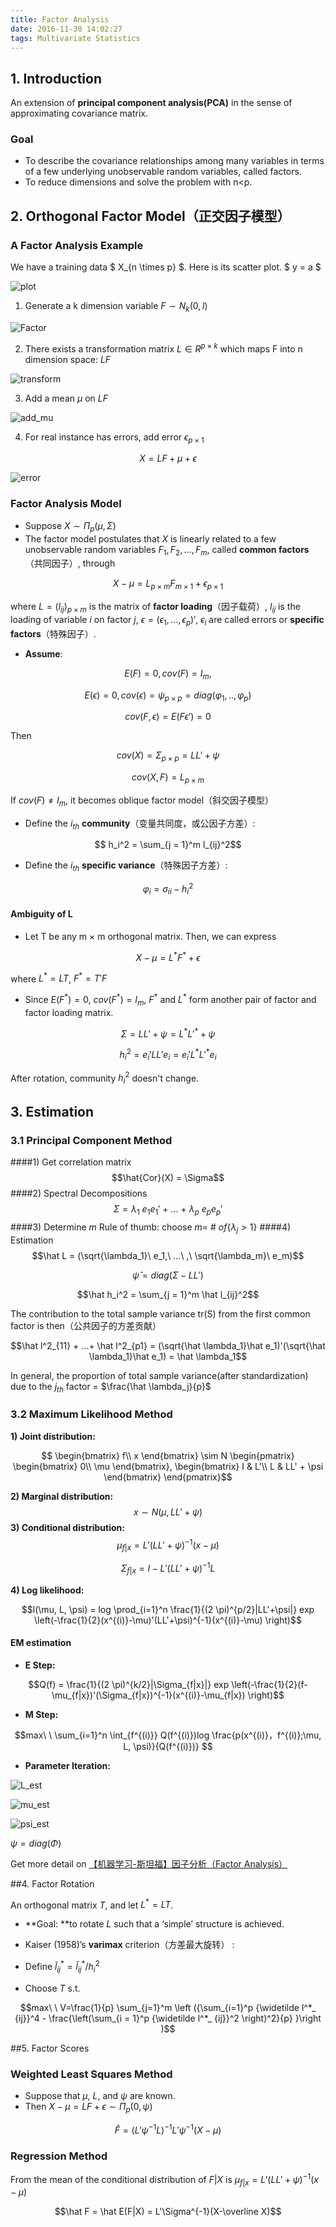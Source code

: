 ```yaml
---
title: Factor Analysis
date: 2016-11-30 14:02:27
tags: Multivariate Statistics
---
```

## 1. Introduction
 An extension of **principal component analysis(PCA)** in the sense of approximating covariance matrix.
### Goal
- To describe the covariance relationships among many variables in terms of a few underlying unobservable random variables, called factors.
- To reduce dimensions and solve the problem with n<p.

## 2. Orthogonal Factor Model（正交因子模型）
### A Factor Analysis Example
We have a  training data $ X_{n \times p} $. Here is its scatter plot. $ y = a $

![plot](http://images.cnblogs.com/cnblogs_com/jerrylead/201105/201105111557474219.png)

1. Generate a k dimension variable $F \sim N_k(0,I)$

![Factor](http://images.cnblogs.com/cnblogs_com/jerrylead/201105/201105111557493007.png)

2. There exists a transformation matrix $L \in R^{p \times k}$ which maps F into n dimension space: $LF$

![transform](http://images.cnblogs.com/cnblogs_com/jerrylead/201105/20110511155750367.png)

3. Add a mean $\mu$ on $LF$

![add_mu](http://images.cnblogs.com/cnblogs_com/jerrylead/201105/201105111557566675.png)

4. For real  instance has errors, add error $\epsilon_{p \times 1}$

$$X = LF+\mu + \epsilon$$

![error](http://images.cnblogs.com/cnblogs_com/jerrylead/201105/201105111558042959.png)

### Factor Analysis Model
- Suppose $X \sim \Pi_p(\mu, \Sigma)$
- The factor model postulates that $X$ is linearly related to a few unobservable random variables $F_1,F_2,...,F_m$, called **common factors**（共同因子）, through

$$X- \mu = L_{p \times m}F_{m \times 1} + \epsilon_{p \times 1}$$

where $L = (l_{ij})_{p \times m}$ is the matrix of **factor loading**（因子载荷）, $l_{ij}$ is the loading of variable $i$ on factor $j$, $\epsilon = (\epsilon_1, . . . , \epsilon_p)′$, $\epsilon_i$ are called errors or **specific factors**（特殊因子）.
- **Assume**: 

$$E(F) = 0, cov(F) = I_m, $$

$$E(\epsilon) = 0, cov(\epsilon) = \psi_{p \times p} = diag(\varphi_1,.., \varphi_p)$$

$$cov(F, \epsilon) = E(F \epsilon ') = 0$$

Then

$$cov(X) = \Sigma_{p \times p} = LL' + \psi$$

$$cov(X, F)  = L_{p \times m}$$

If $cov(F) \ne I_m$, it becomes oblique factor model（斜交因子模型）

- Define the $i_{th}$ **community**（变量共同度，或公因子方差）:

$$ h_i^2 = \sum_{j = 1}^m l_{ij}^2$$

- Define the $i_{th}$ **specific variance**（特殊因子方差）:

$$\varphi_i = \sigma_{ii} - h_i^2$$

#### Ambiguity of L

- Let T be any m × m orthogonal matrix. Then, we can express

$$X- \mu = L^*F^* + \epsilon$$

where $L^* = LT$, $F^* = T'F$

- Since $E(F^*) = 0$, $cov(F^*) = I_{m}$, $F^*$ and $L^*$ form another pair of factor and factor loading matrix.

$$ \Sigma = LL' + \psi = L^* L'^{*}  + \psi$$

$$h_i^2 = e_i'LL'e_i = e_i'L^*L'^*e_i$$

After rotation, community $h_i^2$ doesn't change.

## 3. Estimation
### 3.1 Principal Component Method 
####1) Get correlation matrix
$$\hat{Cor}(X) = \Sigma$$
####2) Spectral Decompositions
$$\Sigma = \lambda_1\ e_1e_1'\ +\ ...\ +\ \lambda_p\ e_pe_p'$$
####3) Determine $m$
Rule of thumb: choose $m =\ \# \ of \{\lambda_j>1\}$
####4) Estimation
$$\hat L = (\sqrt{\lambda_1}\ e_1,\ ...\ ,\ \sqrt{\lambda_m}\ e_m)$$

$$\hat \psi = diag(\Sigma - LL')$$

$$\hat h_i^2 = \sum_{j = 1}^m \hat l_{ij}^2$$

The contribution to the total sample variance tr(S) from the first common factor is then（公共因子的方差贡献）

$$\hat l^2_{11} + ...+ \hat l^2_{p1} = (\sqrt{\hat \lambda_1}\hat e_1)'(\sqrt{\hat \lambda_1}\hat e_1) = \hat \lambda_1$$

In general, the proportion of total sample variance(after standardization) due to the $j_{th}$ factor = $\frac{\hat \lambda_j}{p}$

### 3.2 Maximum Likelihood Method

**1) Joint distribution:**

$$
\begin{bmatrix}
 f\\
 x
 \end{bmatrix} \sim N \begin{pmatrix}
 \begin{bmatrix} 0\\
 \mu
 \end{bmatrix}, \begin{bmatrix}
 I & L'\\
 L & LL' + \psi
 \end{bmatrix}
 \end{pmatrix}$$
 
**2) Marginal distribution:**
$$x \sim N(\mu, LL'+\psi)$$
**3) Conditional distribution:**
$$\mu_{f|x} = L'(LL'+\psi)^{-1}(x-\mu)$$

$$\Sigma_{f|x} = I - L'(LL'+\psi)^{-1}L$$

**4) Log likelihood:** 

$$l(\mu, L, \psi) = log \prod_{i=1}^n \frac{1}{(2 \pi)^{p/2}|LL'+\psi|} exp \left(-\frac{1}{2}(x^{(i)}-\mu)'(LL'+\psi)^{-1}(x^{(i)}-\mu)  \right)$$

#### EM estimation

- **E Step:**

$$Q(f) = \frac{1}{(2 \pi)^{k/2}|\Sigma_{f|x}|} exp \left(-\frac{1}{2}(f-\mu_{f|x})'(\Sigma_{f|x})^{-1}(x^{(i)}-\mu_{f|x})  \right)$$

- **M Step:**

$$max\ \ \sum_{i=1}^n \int_{f^{(i)}} Q(f^{(i)})log \frac{p(x^{(i)}，f^{(i)};\mu, L, \psi)}{Q(f^{(i)})} $$

- **Parameter Iteration:**

![L_est](http://images.cnblogs.com/cnblogs_com/jerrylead/201105/201105111558444306.png)

![mu_est](http://images.cnblogs.com/cnblogs_com/jerrylead/201105/201105111558474881.png)

![psi_est](http://images.cnblogs.com/cnblogs_com/jerrylead/201105/201105111558484749.jpg)

$\psi = diag(\Phi)$

Get more detail on [【机器学习-斯坦福】因子分析（Factor Analysis） ](http://blog.csdn.net/littleqqqqq/article/details/50899717)

##4. Factor Rotation

An orthogonal matrix $T$, and let $L^* = LT$.

- **Goal: **to rotate $L$ such that a ‘simple’ structure is achieved.

- Kaiser (1958)’s **varimax** criterion（方差最大旋转） :
 - Define $\widetilde l^*_ {ij} = \hat l^*_{ij}/h_i^2$
 - Choose $T$ s.t.
 
$$max\ \ V=\frac{1}{p} \sum_{j=1}^m \left ({\sum_{i=1}^p {\widetilde l^*_ {ij}}^4 - \frac{\left(\sum_{i = 1}^p {\widetilde l^*_ {ij}}^2 \right)^2}{p} }\right )$$


##5. Factor Scores

### Weighted Least Squares Method

- Suppose that $\mu$, $L$, and $\psi$ are known.
- Then $X-\mu = LF + \epsilon \sim \Pi_p(0, \psi)$

$$\hat F = (L' \psi ^{-1}L)^{-1}L' \psi^{-1} (X-\mu)$$

### Regression Method

From the mean of the conditional distribution of $F|X$ is $\mu_{f|x} = L'(LL'+\psi)^{-1}(x-\mu)$

$$\hat F = \hat E(F|X) = L'\Sigma^{-1}(X-\overline X)$$




